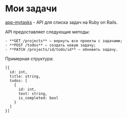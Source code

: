 # Мои задачи

[app-mytasks](https://app-mytasks.herokuapp.com/) - API для списка задач на Ruby on Rails.

API предоставляет следующие методы:
```
- **GET /projects** — вернуть все проекты с задачами;
- **POST /todos** — создать новую задачу;
- **PATCH /projects/id/todo/id** — обновить задачу.
```

Примерная структура:
```
[{
  id: int,
  title: string,
  todos: [
    {
      id: int,
      text: string,
      is_completed: bool
    }
  ]
}]
```
